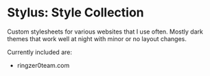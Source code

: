 Stylus: Style Collection
========================

Custom stylesheets for various websites that I use often. Mostly dark themes
that work well at night with minor or no layout changes.


Currently included are:
- ringzer0team.com

